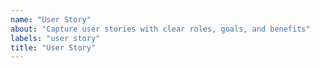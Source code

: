 ```yaml
---
name: "User Story"
about: "Capture user stories with clear roles, goals, and benefits"
labels: "user story"
title: "User Story"
---
```


